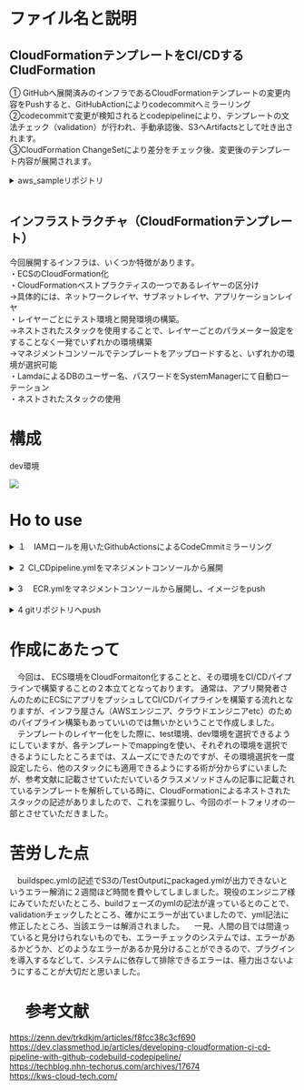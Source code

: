 # ファイル名と説明
## CloudFormationテンプレートをCI/CDするCludFormation
① GitHubへ展開済みのインフラであるCloudFormationテンプレートの変更内容をPushすると、GitHubActionによりcodecommitへミラーリング <br>
②codecommitで変更が検知されるとcodepipelineにより、テンプレートの文法チェック（validation）が行われ、手動承認後、S3へArtifactsとして吐き出されます。<br>
③CloudFormation ChangeSetにより差分をチェック後、変更後のテンプレート内容が展開されます。
<details><summary>
aws_sampleリポジトリ</summary>
.github/workflows
<br>└ main.yml ・・・githubの内容をcodecommitへミラーリング
<br>├check_template・・・このディレクトリにあるテンプレートをvalidationで構文チェックする。また、cfn.ymlの子スタック（ネストされたスタック）。今回は、ネットワークレイヤ、サブネットレイヤ、アプリケーションレイヤの３つに分かれています。
<br>├params
<br>└ params.json・・・CI_CDpipleine.ymlの外部読み込みパラメーター
<br>├pipeline
<br>└ CI_CDpipeline.yml・・・CloudFormationテンプレートをCI/CDするtemplate
<br>├ECR.yml・・・先にECRを展開し、imageをpushしないと、check_template配下のテンプレートが展開されないため、ネストされたスタックに含めずに、独立させています。
<br>├builespec.yml・・・CI_CDpipeline.ymlと対応するbuildspec
<br>├cfn.yml・・・check_template配下にあるテンプレートに対する親スタック。パラメーターもこちらで設定しています。
<br>├requirements.txt・・・builespec.ymlの外部読み込みパラメーター<br>
<br>
</details>
<br>

## インフラストラクチャ（CloudFormationテンプレート）
今回展開するインフラは、いくつか特徴があります。
<br>
・ECSのCloudFormation化
<br>
・CloudFormationベストプラクティスの一つであるレイヤーの区分け
<br>
  →具体的には、ネットワークレイヤ、サブネットレイヤ、アプリケーションレイヤ
<br>
・レイヤーごとにテスト環境と開発環境の構築。
<br>
→ネストされたスタックを使用することで、レイヤーごとのパラメーター設定をすることなく一発でいずれかの環境構築
<br>
  →マネジメントコンソールでテンプレートをアップロードすると、いずれかの環境が選択可能
<br>
・LamdaによるDBのユーザー名、パスワードをSystemManagerにて自動ローテーション
<br>
・ネストされたスタックの使用

# 構成
dev環境
<br>

![](Library/Mobile%20Documents/com~apple~CloudDocs/Documents/aws/ecs.png)
# Ho to use

<details>
<summary>  １　IAMロールを用いたGithubActionsによるCodeCmmitミラーリング
<br></summary>
※GitHubを使わずに、CodeCommitでリポジトリを管理する場合は、この作業は不要となります。
<br>
<br>

[こちらを参考](https://book-reviews.blog/authenticate-using-IAM-Role-instead-of-persistent-credentials-on-Github-Actions/)にIAMロールを作成。作成したロールのARNをコピーして、.github/workflows配下のmain.ymlの`env`の`AWS_ROLE_ARN`欄に貼り付け
<br>

<br>

  今回の技術選定理由は、 CodeCommitよりGitHubの方が用途として一般的であること、CodeCommitへのミラーリング方法として、永続的なクレデンシャルを使用することもできますが、クレデンシャルよりIAMロールを用いた方が漏えいリスクを低減できることが主なものとなります。
<br>
</details>
<br>

<details>
<summary>２  CI_CDpipeline.ymlをマネジメントコンソールから展開<br></summary>
 パラメーター設定<br>
  ApplicationName:CodeCommitのリポジトリ名<br>
  BranchName:デフォルトは、 "main"となっているのでご自身のGitHub環境で適宜変更をしてください。
<br>
</details>
<br>
<details>
<summary>3 　ECR.ymlをマネジメントコンソールから展開し、イメージをpush</summary>
<br>
  まず、各自サンプルアプリをご用意願います。
<br>ECR.ymlを展開し、サンプルアプリをプッシュします。
<br>
cliを使ってECRにログイン〜プッシュまでは、こちらhttps://think-memo.com/ecr-push/が参考になります。
</details>
<br>
<details>
<summary>4 gitリポジトリへpush</summary>
<br>
  今回作成しましたリポジトリを各環境へクローンしていただき、ご自身の作成したリポジトリにpushしてください。
<br>
GitHubリポジトリへpush→codecommitリポジトリへミラーリング→CI／CDpipelineが起動し、check_template配下にあるテンプレートが構文チェックされる→S3へテンプレートがアップされ親スタックであるcfn.ymlが起動→テンプレート内容のレビュー後、手動承認→CloudFormation changesetにより差分チェック後、環境構築
<br>
以降、テンプレート内容に変更をし、リポジトリへpushする度に上記フローで展開していきます。
</details>

# 作成にあたって　

　今回は、 ECS環境をCloudFormaiton化することと、その環境をCI/CDパイプラインで構築することの２本立てとなっております。
通常は、アプリ開発者さんのためにECSにアプリをプッシュしてCI/CDパイプラインを構築する流れとなりますが、インフラ屋さん（AWSエンジニア、クラウドエンジニアetc）のためのパイプライン構築もあっていいのでは無いかということで作成しました。<br>
 　テンプレートのレイヤー化をした際に、test環境、dev環境を選択できるようにしていますが、各テンプレートでmappingを使い、それぞれの環境を選択できるようにしたところまでは、スムーズにできたのですが、その環境選択を一度設定したら、他のスタックにも適用できるようにする術が分からずにいましたが、参考文献に記載させていただいているクラスメソッドさんの記事に記載されているテンプレートを解析している時に、CloudFormationによるネストされたスタックの記述がありましたので、これを深掘りし、今回のポートフォリオの一部とさせていただきました。

# 苦労した点
 　buildspec.ymlの記述でS3の/TestOutputにpackaged.ymlが出力できないというエラー解消に２週間ほど時間を費やしてしましました。現役のエンジニア様にみていただいたところ、buildフェーズのymlの記法が違っているとのことで、validationチェックしたところ、確かにエラーが出ていましたので、yml記法に修正したところ、当該エラーは解消されました。
　一見、人間の目では間違っていると見分けられないものでも、エラーチェックのシステムでは、エラーがあるかどうか、どのようなエラーがあるか見分けることができるので、プラグインを導入するなどして、システムに依存して排除できるエラーは、極力出さないようにすることが大切だと思いました。

# 　参考文献
https://zenn.dev/trkdkjm/articles/f8fcc38c3cf690
<br>
https://dev.classmethod.jp/articles/developing-cloudformation-ci-cd-pipeline-with-github-codebuild-codepipeline/
<br>
https://techblog.nhn-techorus.com/archives/17674
<br>
https://kws-cloud-tech.com/
<br>
